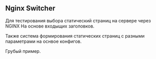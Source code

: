 ## Nginx Switcher

Для тестирования выбора статический страниц на сервере через NGINX На основе входыщих заголовков.

Также система формирования статических страниц с разными параметрами на оснвое конфигов.

Грубый пример.